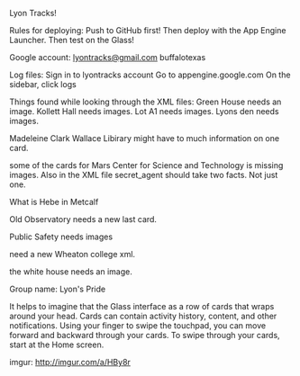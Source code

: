 Lyon Tracks!


Rules for deploying:
Push to GitHub first!
Then deploy with the App Engine Launcher.
Then test on the Glass!

Google account:
lyontracks@gmail.com
buffalotexas


Log files:
Sign in to lyontracks account
Go to appengine.google.com
On the sidebar, click logs

Things found while looking through the XML files:
Green House needs an image.
Kollett Hall needs images.
Lot A1 needs images.
Lyons den needs images.

Madeleine Clark Wallace Libirary might have to much information on one card. 

some of the cards for Mars Center for Science and Technology is missing images. Also in the XML file secret_agent should take two facts. Not just one. 

What is Hebe in Metcalf

Old Observatory needs a new last card.

Public Safety needs images

need a new Wheaton college xml.

the white house needs an image.

Group name: Lyon's Pride

It helps to imagine that the Glass interface as a row of cards that wraps around your head. Cards can contain activity history, content, and other notifications. Using your finger to swipe the touchpad, you can move forward and backward through your cards. To swipe through your cards, start at the Home screen.

imgur: http://imgur.com/a/HBy8r

